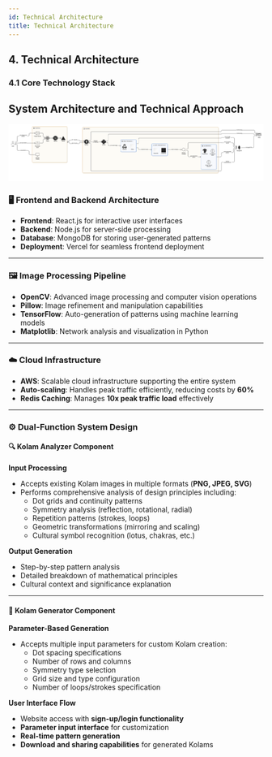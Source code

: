 ```yaml
---
id: Technical Architecture
title: Technical Architecture
---
```


## 4. Technical Architecture

### 4.1 Core Technology Stack

## System Architecture and Technical Approach

![System Architecture](../../static/img/data-flow.png)

### 🖥️ Frontend and Backend Architecture  
- **Frontend**: React.js for interactive user interfaces  
- **Backend**: Node.js for server-side processing  
- **Database**: MongoDB for storing user-generated patterns  
- **Deployment**: Vercel for seamless frontend deployment  

---

### 🖼️ Image Processing Pipeline  
- **OpenCV**: Advanced image processing and computer vision operations  
- **Pillow**: Image refinement and manipulation capabilities  
- **TensorFlow**: Auto-generation of patterns using machine learning models  
- **Matplotlib**: Network analysis and visualization in Python  

---

### ☁️ Cloud Infrastructure  
- **AWS**: Scalable cloud infrastructure supporting the entire system  
- **Auto-scaling**: Handles peak traffic efficiently, reducing costs by **60%**  
- **Redis Caching**: Manages **10x peak traffic load** effectively  

---

### ⚙️ Dual-Function System Design  

#### 🔍 Kolam Analyzer Component  

**Input Processing**  
- Accepts existing Kolam images in multiple formats (**PNG, JPEG, SVG**)  
- Performs comprehensive analysis of design principles including:  
  - Dot grids and continuity patterns  
  - Symmetry analysis (reflection, rotational, radial)  
  - Repetition patterns (strokes, loops)  
  - Geometric transformations (mirroring and scaling)  
  - Cultural symbol recognition (lotus, chakras, etc.)  

**Output Generation**  
- Step-by-step pattern analysis  
- Detailed breakdown of mathematical principles  
- Cultural context and significance explanation  

---

#### 🎨 Kolam Generator Component  

**Parameter-Based Generation**  
- Accepts multiple input parameters for custom Kolam creation:  
  - Dot spacing specifications  
  - Number of rows and columns  
  - Symmetry type selection  
  - Grid size and type configuration  
  - Number of loops/strokes specification  

**User Interface Flow**  
- Website access with **sign-up/login functionality**  
- **Parameter input interface** for customization  
- **Real-time pattern generation**  
- **Download and sharing capabilities** for generated Kolams  
